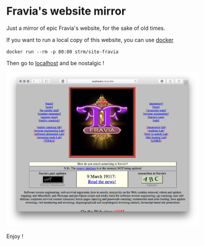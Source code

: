 # Fravia's website mirror

Just a mirror of epic Fravia's website, for the sake of old times.

If you want to run a local copy of this website, you can use [docker](https://docker.com)

```
docker run --rm -p 80:80 strm/site-fravia
```

Then go to [localhost](http://localhost) and be nostalgic !

![print](print.png)

Enjoy !
